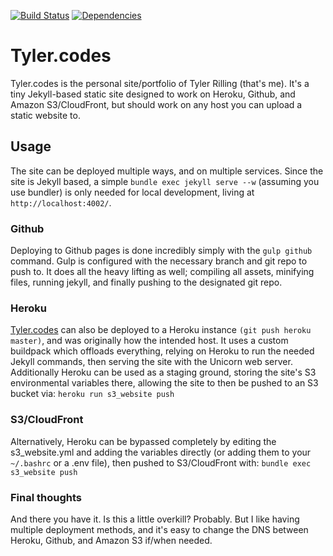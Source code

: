 [![Build Status](https://travis-ci.org/underlost/underlost.github.io.svg?branch=master)](https://travis-ci.org/underlost/underlost.github.io)
[![Dependencies](https://david-dm.org/underlost/underlost.github.io.svg)](https://david-dm.org/underlost/underlost.github.io)

# Tyler.codes
Tyler.codes is the personal site/portfolio of Tyler Rilling (that's me). It's a tiny Jekyll-based static site designed to work on Heroku, Github, and Amazon S3/CloudFront, but should work on any host you can upload a static website to.

## Usage
The site can be deployed multiple ways, and on multiple services. Since the site is Jekyll based, a simple `bundle exec jekyll serve --w` (assuming you use bundler) is only needed for local development, living at `http://localhost:4002/`.

### Github
Deploying to Github pages is done incredibly simply with the `gulp github` command. Gulp is configured with the necessary branch and git repo to push to. It does all the heavy lifting as well; compiling all assets, minifying files, running jekyll, and finally pushing to the designated git repo.

### Heroku
[Tyler.codes](https://tyler.codes) can also be deployed to a Heroku instance `(git push heroku master)`, and was originally how the intended host. It uses a custom buildpack which offloads everything, relying on Heroku to run the needed Jekyll commands, then serving the site with the Unicorn web server. Additionally Heroku can be used as a staging ground, storing the site's S3 environmental variables there, allowing the site to then be pushed to an S3 bucket via: `heroku run s3_website push`

### S3/CloudFront
Alternatively, Heroku can be bypassed completely by editing the s3_website.yml and adding the variables directly (or adding them to your `~/.bashrc` or a .env file), then pushed to S3/CloudFront with: `bundle exec s3_website push`

### Final thoughts
And there you have it. Is this a little overkill? Probably. But I like having multiple deployment methods, and it's easy to change the DNS between Heroku, Github, and Amazon S3 if/when needed.
